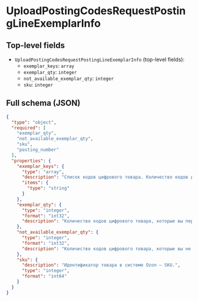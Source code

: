 # UploadPostingCodesRequestPostingLineExemplarInfo

## Top-level fields
- `UploadPostingCodesRequestPostingLineExemplarInfo` (top-level fields):
  - `exemplar_keys`: `array`
  - `exemplar_qty`: `integer`
  - `not_available_exemplar_qty`: `integer`
  - `sku`: `integer`

## Full schema (JSON)
```json
{
  "type": "object",
  "required": [
    "exemplar_qty",
    "not_available_exemplar_qty",
    "sku",
    "posting_number"
  ],
  "properties": {
    "exemplar_keys": {
      "type": "array",
      "description": "Список кодов цифрового товара. Количество кодов должно совпадать со значением параметра `exemplar_qty`.",
      "items": {
        "type": "string"
      }
    },
    "exemplar_qty": {
      "type": "integer",
      "format": "int32",
      "description": "Количество кодов цифрового товара, которые вы передаёте покупателю. <br><br>  Сумма значений в параметрах `exemplar_qty ` и `not_available_exemplar_qty` должна равняться количеству кодов в заказе. Получите это значение в параметре `required_qty_for_digital_code` в ответе метода [/v1/posting/digital/list](#operation/ListPostingCodes)."
    },
    "not_available_exemplar_qty": {
      "type": "integer",
      "format": "int32",
      "description": "Количество кодов цифрового товара, которые вы не можете передать покупателю. <br><br> Сумма значений в параметрах `exemplar_qty ` и `not_available_exemplar_qty` должна равняться количеству кодов в заказе. Получите это значение в параметре `required_qty_for_digital_code` в ответе метода [/v1/posting/digital/list](#operation/ListPostingCodes)."
    },
    "sku": {
      "description": "Идентификатор товара в системе Ozon — SKU.",
      "type": "integer",
      "format": "int64"
    }
  }
}
```
